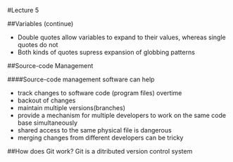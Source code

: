#Lecture 5

##Variables (continue)

- Double quotes allow variables to expand to their values, whereas single quotes do not
- Both kinds of quotes supress expansion of globbing patterns  

##Source-code Management

####Source-code management software can help
- track changes to software code (program files) overtime
- backout of changes 
- maintain multiple versions(branches)
- provide a mechanism for multiple developers to work on the same code base simultaneously
- shared access to the same physical file is dangerous
- merging changes from different developers can be tricky  

##How does Git work?
Git is a ditributed version control system
 

